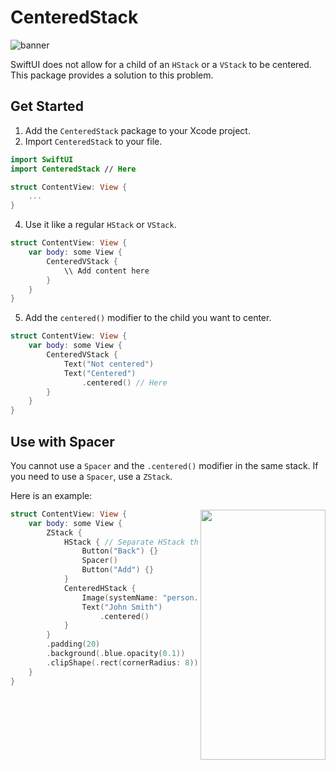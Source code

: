 # CenteredStack

![banner](https://github.com/atlou/CenteredStack/assets/30378214/5ffb9a8a-a031-4b84-aee8-ae9c00e21401)

SwiftUI does not allow for a child of an `HStack` or a `VStack` to be centered. This package provides a solution to this problem.

## Get Started
1. Add the `CenteredStack` package to your Xcode project.
2. Import `CenteredStack` to your file.
```swift
import SwiftUI
import CenteredStack // Here

struct ContentView: View {
    ...
}
```
4. Use it like a regular `HStack` or `VStack`.
```swift
struct ContentView: View {
    var body: some View {
        CenteredVStack {
            \\ Add content here
        }
    }
}
```
5. Add the `centered()` modifier to the child you want to center.
```swift
struct ContentView: View {
    var body: some View {
        CenteredVStack {
            Text("Not centered")
            Text("Centered")
                .centered() // Here
        }
    }
}
```

## Use with Spacer
You cannot use a `Spacer` and the `.centered()` modifier in the same stack. 
If you need to use a `Spacer`, use a `ZStack`. 

Here is an example:

<img align="right" width="200" height="400" src="https://github.com/atlou/CenteredStack/assets/30378214/685b576f-2e81-4e4e-a99a-5ff14ee65825">


```swift
struct ContentView: View {
    var body: some View {
        ZStack {
            HStack { // Separate HStack that contains the Spacer
                Button("Back") {}
                Spacer()
                Button("Add") {}
            }
            CenteredHStack {
                Image(systemName: "person.fill")
                Text("John Smith")
                    .centered()
            }
        }
        .padding(20)
        .background(.blue.opacity(0.1))
        .clipShape(.rect(cornerRadius: 8))
    }
}
```
